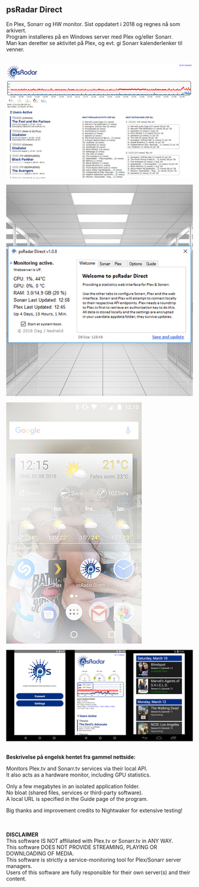 ﻿## psRadar Direct  

En Plex, Sonarr og HW monitor. Sist oppdatert i 2018 og regnes nå som arkivert.  
Program installeres på en Windows server med Plex og/eller Sonarr.  
Man kan deretter se aktivitet på Plex, og evt. gi Sonarr kalenderlenker til venner.  
   

![Example UI_1](1.jpg)  

![Example UI_1](2.jpg)  

![Example UI_1](3.jpg)  

![Example UI_1](4.jpg)  
   

**Beskrivelse på engelsk hentet fra gammel nettside:**  

Monitors Plex.tv and Sonarr.tv services via their local API.  
It also acts as a hardware monitor, including GPU statistics.

Only a few megabytes in an isolated application folder.  
No bloat (shared files, services or third-party software).  
A local URL is specified in the Guide page of the program.  

Big thanks and improvement credits to Nightwaker for extensive testing!  
   
   

**DISCLAIMER**  
This software IS NOT affiliated with Plex.tv or Sonarr.tv in ANY WAY.  
This software DOES NOT PROVIDE STREAMING, PLAYING OR DOWNLOADING OF MEDIA.  
This software is strictly a service-monitoring tool for Plex/Sonarr server managers.  
Users of this software are fully responsible for their own server(s) and their content.  